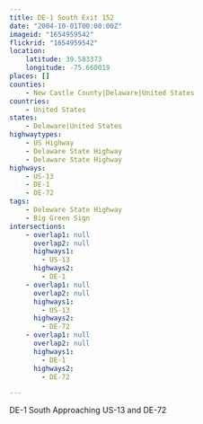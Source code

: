 ```yaml
---
title: DE-1 South Exit 152
date: "2004-10-01T00:00:00Z"
imageid: "1654959542"
flickrid: "1654959542"
location:
    latitude: 39.583373
    longitude: -75.660019
places: []
counties:
    - New Castle County|Delaware|United States
countries:
    - United States
states:
    - Delaware|United States
highwaytypes:
    - US Highway
    - Delaware State Highway
    - Delaware State Highway
highways:
    - US-13
    - DE-1
    - DE-72
tags:
    - Deleware State Highway
    - Big Green Sign
intersections:
    - overlap1: null
      overlap2: null
      highways1:
        - US-13
      highways2:
        - DE-1
    - overlap1: null
      overlap2: null
      highways1:
        - US-13
      highways2:
        - DE-72
    - overlap1: null
      overlap2: null
      highways1:
        - DE-1
      highways2:
        - DE-72

---
```

DE-1 South Approaching US-13 and DE-72
